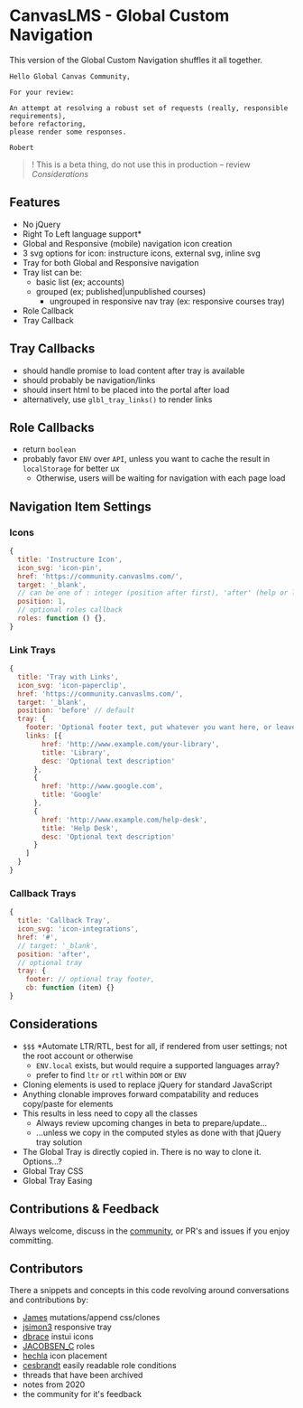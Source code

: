 # CanvasLMS - Global Custom Navigation

This version of the Global Custom Navigation shuffles it all together.

```
Hello Global Canvas Community,

For your review:

An attempt at resolving a robust set of requests (really, responsible requirements),
before refactoring, 
please render some responses.

Robert
```

> ! This is a beta thing, do not use this in production – review _Considerations_

## Features
  - No jQuery
  - Right To Left language support*
  - Global and Responsive (mobile) navigation icon creation
  - 3 svg options for icon: instructure icons, external svg, inline svg
  - Tray for both Global and Responsive navigation
  - Tray list can be:
      - basic list (ex; accounts)
      - grouped (ex; published|unpublished courses)
        - ungrouped in responsive nav tray (ex: responsive courses tray)
  - Role Callback
  - Tray Callback

## Tray Callbacks

- should handle promise to load content after tray is available
- should probably be navigation/links
- should insert html to be placed into the portal after load
- alternatively, use `glbl_tray_links()` to render links

## Role Callbacks

- return `boolean`
- probably favor `ENV` over `API`, unless you want to cache the result in `localStorage` for better ux
  - Otherwise, users will be waiting for navigation with each page load

## Navigation Item Settings

### Icons
```js
{
  title: 'Instructure Icon',
  icon_svg: 'icon-pin',
  href: 'https://community.canvaslms.com/',
  target: '_blank',
  // can be one of : integer (position after first), 'after' (help or last), 'before' (help or last)
  position: 1, 
  // optional roles callback
  roles: function () {}, 
}
```
### Link Trays
```js
{
  title: 'Tray with Links',
  icon_svg: 'icon-paperclip',
  href: 'https://community.canvaslms.com/',
  target: '_blank',
  position: 'before' // default
  tray: {
    footer: 'Optional footer text, put whatever you want here, or leave it blank.',
    links: [{
        href: 'http://www.example.com/your-library',
        title: 'Library',
        desc: 'Optional text description'
      },
      {
        href: 'http://www.google.com',
        title: 'Google'
      },
      {
        href: 'http://www.example.com/help-desk',
        title: 'Help Desk',
        desc: 'Optional text description'
      }
    ]
  }
}
```

### Callback Trays
```js
{
  title: 'Callback Tray',
  icon_svg: 'icon-integrations',
  href: '#',
  // target: '_blank',
  position: 'after',
  // optional tray
  tray: {
    footer: // optional tray footer,
    cb: function (item) {}
}
```

## Considerations
- `$$$` *Automate LTR/RTL, best for all, if rendered from user settings; not the root account or otherwise
    - `ENV.local` exists, but would require a supported languages array?
    - prefer to find `ltr` or `rtl` within `DOM` or `ENV`
- Cloning elements is used to replace jQuery for standard JavaScript
- Anything clonable improves forward compatability and reduces copy/paste for elements
- This results in less need to copy all the classes
    - Always review upcoming changes in beta to prepare/update...
    - ...unless we copy in the computed styles as done with that jQuery tray solution
- The Global Tray is directly copied in. There is no way to clone it. Options...?
- Global Tray CSS
- Global Tray Easing

## Contributions & Feedback
Always welcome, discuss in the [community](https://community.canvaslms.com/t5/Canvas-Developers-Group/Thread-with-space-for-Global-Custom-Navigation/td-p/583803), or PR's and issues if you enjoy committing.

## Contributors
There a snippets and concepts in this code revolving around conversations and contributions by: 
- [James](https://community.canvaslms.com/t5/user/viewprofilepage/user-id/105160) mutations/append css/clones
- [jsimon3](https://community.canvaslms.com/t5/user/viewprofilepage/user-id/685323)  responsive tray
- [dbrace](https://community.canvaslms.com/t5/user/viewprofilepage/user-id/375810) instui icons
- [JACOBSEN_C](https://community.canvaslms.com/t5/user/viewprofilepage/user-id/103689) roles
- [hechla](https://community.canvaslms.com/t5/user/viewprofilepage/user-id/521056) icon placement
- [cesbrandt](https://community.canvaslms.com/t5/user/viewprofilepage/user-id/109121) easily readable role conditions
- threads that have been archived
- notes from 2020
- the community for it's feedback